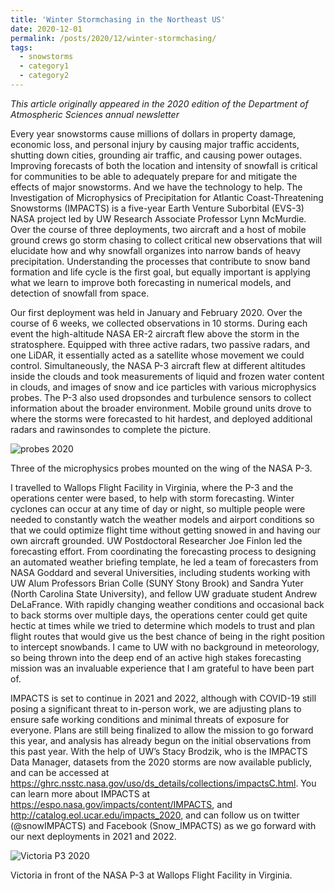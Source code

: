 ```yaml
---
title: 'Winter Stormchasing in the Northeast US'
date: 2020-12-01
permalink: /posts/2020/12/winter-stormchasing/
tags:
  - snowstorms
  - category1
  - category2
---
```


*This article originally appeared in the 2020 edition of the Department of Atmospheric Sciences annual newsletter*  


Every year snowstorms cause millions of dollars in property damage, economic loss, and personal injury by causing major traffic accidents, shutting down cities, grounding air traffic, and causing power outages. Improving forecasts of both the location and intensity of snowfall is critical for communities to be able to adequately prepare for and mitigate the effects of major snowstorms. And we have the technology to help. The Investigation of Microphysics of Precipitation for Atlantic Coast-Threatening Snowstorms (IMPACTS) is a five-year Earth Venture Suborbital (EVS-3) NASA project led by UW Research Associate Professor Lynn McMurdie. Over the course of three deployments, two aircraft and a host of mobile ground crews go storm chasing to collect critical new observations that will elucidate how and why snowfall organizes into narrow bands of heavy precipitation. Understanding the processes that contribute to snow band formation and life cycle is the first goal, but equally important is applying what we learn to improve both forecasting in numerical models, and detection of snowfall from space.  

Our first deployment was held in January and February 2020. Over the course of 6 weeks, we collected observations in 10 storms. During each event the high-altitude NASA ER-2 aircraft flew above the storm in the stratosphere. Equipped with three active radars, two passive radars, and one LiDAR, it essentially acted as a satellite whose movement we could control. Simultaneously, the NASA P-3 aircraft flew at different altitudes inside the clouds and took measurements of liquid and frozen water content in clouds, and images of snow and ice particles with various microphysics probes. The P-3 also used dropsondes and turbulence sensors to collect information about the broader environment. Mobile ground units drove to where the storms were forecasted to hit hardest, and deployed additional radars and rawinsondes to complete the picture.  

![probes 2020](/torimcd.github.io/images/impacts_probes2020.png)
<figcaption>Three of the microphysics probes mounted on the wing of the NASA P-3.</figcaption>


I travelled to Wallops Flight Facility in Virginia, where the P-3 and the operations center were based, to help with storm forecasting. Winter cyclones can occur at any time of day or night, so multiple people were needed to constantly watch the weather models and airport conditions so that we could optimize flight time without getting snowed in and having our own aircraft grounded. UW Postdoctoral Researcher Joe Finlon led the forecasting effort. From coordinating the forecasting process to designing an automated weather briefing template, he led a team of forecasters from NASA Goddard and several Universities, including students working with UW Alum Professors Brian Colle (SUNY Stony Brook) and Sandra Yuter (North Carolina State University), and fellow UW graduate student Andrew DeLaFrance. With rapidly changing weather conditions and occasional back to back storms over multiple days, the operations center could get quite hectic at times while we tried to determine which models to trust and plan flight routes that would give us the best chance of being in the right position to intercept snowbands. I came to UW with no background in meteorology, so being thrown into the deep end of an active high stakes forecasting mission was an invaluable experience that I am grateful to have been part of.  

IMPACTS is set to continue in 2021 and 2022, although with COVID-19 still posing a significant threat to in-person work, we are adjusting plans to ensure safe working conditions and minimal threats of exposure for everyone. Plans are still being finalized to allow the mission to go forward this year, and analysis has already begun on the initial observations from this past year. With the help of UW’s Stacy Brodzik, who is the IMPACTS Data Manager, datasets from the 2020 storms are now available publicly, and can be accessed at https://ghrc.nsstc.nasa.gov/uso/ds_details/collections/impactsC.html. You can learn more about IMPACTS at https://espo.nasa.gov/impacts/content/IMPACTS, and http://catalog.eol.ucar.edu/impacts_2020, and can follow us on twitter (@snowIMPACTS) and Facebook (Snow_IMPACTS) as we go forward with our next deployments in 2021 and 2022.  

![Victoria P3 2020](/torimcd.github.io/images/vm_plane2020.png)
<figcaption>Victoria in front of the NASA P-3 at Wallops Flight Facility in Virginia. </figcaption>


